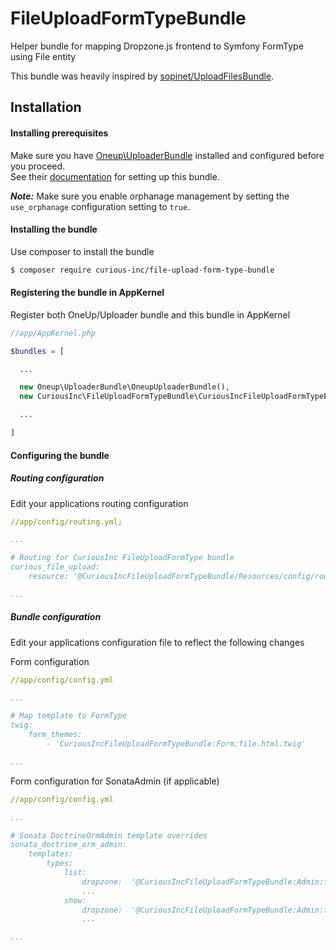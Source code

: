 # FileUploadFormTypeBundle
Helper bundle for mapping Dropzone.js frontend to Symfony FormType using File entity

This bundle was heavily inspired by [sopinet/UploadFilesBundle](https://github.com/sopinet/UploadFilesBundle).

## Installation 

#### Installing prerequisites
Make sure you have [Oneup\UploaderBundle](https://packagist.org/packages/oneup/uploader-bundle) installed and configured
before you proceed.  
See their [documentation](https://github.com/1up-lab/OneupUploaderBundle/blob/master/README.md) for
setting up this bundle. 

___Note:___ Make sure you enable orphanage management by setting the `use_orphanage` configuration setting to `true`.

#### Installing the bundle
Use composer to install the bundle
```bash
$ composer require curious-inc/file-upload-form-type-bundle
```

#### Registering the bundle in AppKernel
Register both OneUp/Uploader bundle and this bundle in AppKernel
```php
//app/AppKernel.php

$bundles = [

  ...

  new Oneup\UploaderBundle\OneupUploaderBundle(),
  new CuriousInc\FileUploadFormTypeBundle\CuriousIncFileUploadFormTypeBundle(),

  ...

]
```

#### Configuring the bundle
##### Routing configuration
Edit your applications routing configuration
```yaml
//app/config/routing.yml;

...

# Routing for CuriousInc FileUploadFormType bundle
curious_file_upload:
    resource: '@CuriousIncFileUploadFormTypeBundle/Resources/config/routing.yml'

...
```

##### Bundle configuration
Edit your applications configuration file to reflect the following changes

Form configuration
```yaml
//app/config/config.yml

...

# Map template to FormType 
twig:
    form_themes:
        - 'CuriousIncFileUploadFormTypeBundle:Form:file.html.twig'

...

```

Form configuration for SonataAdmin (if applicable)
```yaml
//app/config/config.yml

...

# Sonata DoctrineOrmAdmin template overrides
sonata_doctrine_orm_admin:
    templates:
        types:
            list:
                dropzone:  '@CuriousIncFileUploadFormTypeBundle:Admin:file.html.twig'
                ...
            show:
                dropzone:  '@CuriousIncFileUploadFormTypeBundle:Admin:file.html.twig'
                ...

...

```
